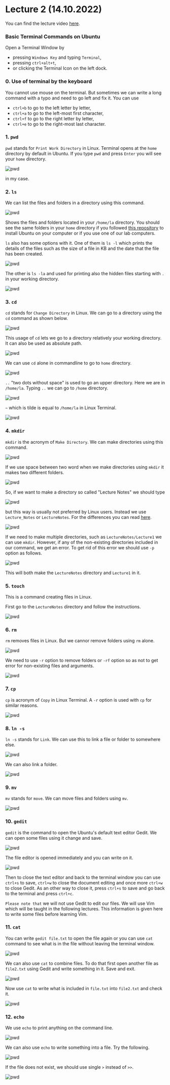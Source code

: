 # Lecture 2 (14.10.2022)
You can find the lecture video [here](https://youtu.be/uCHMJFjQKDY).

### Basic Terminal Commands on Ubuntu
Open a Terminal Window by
* pressing `Windows Key` and typing `Terminal`,
* pressing `ctrl+alt+t`,
* or clicking the Terminal Icon on the left dock.

### 0. Use of terminal by the keyboard
You cannot use mouse on the terminal. But sometimes we can write a long command with a typo and need to go left and fix it. You can use
* `ctrl+b` to go to the left letter by letter,
* `ctrl+a` to go to the left-most first character,
* `ctrl+f` to go to the right letter by letter,
* `ctrl+e` to go to the right-most last character.

### 1. `pwd`
`pwd` stands for `Print Work Directory` in Linux. 
Terminal opens at the `home` directory by default in Ubuntu.
If you type `pwd` and press `Enter` you will see your `home` directory.

![pwd](./figures/01.01.pwd.png)

in my case.

### 2. `ls`
We can list the files and folders in a directory using this command.

![pwd](./figures/01.02.ls.png)

Shows the files and folders located in your `/home/la` directory.
You should see the same folders in your `home` directory
if you followed [this repository](https://github.com/laydinbakar/Computer_Programming_BTU/blob/main/00_ubuntu_installation.md) to install Ubuntu on your computer or if you use one of our lab computers.

`ls` also has some options with it. One of them is `ls -l` which prints the details of the files such as the size of a file in KB and the date that the file has been created.

![pwd](./figures/01.03.ls-l.png)

The other is `ls -la` and used for printing also the hidden files starting with `.` in your working directory.

![pwd](./figures/01.04.ls-la.png)

### 3. `cd`
`cd` stands for `Change Directory` in Linux.
We can go to a directory using the `cd` command as shown below.

![pwd](./figures/01.05.cd.png)

This usage of `cd` lets we go to a directory relatively your working directory.
It can also be used as absolute path.

![pwd](./figures/01.06.cd2.png)

We can use `cd` alone in commandline to go to `home` directory.

![pwd](./figures/01.07.cd3.png)

`..` "two dots without space" is used to go an upper directory. Here we are in `/home/la`. Typing `..` we can go to `/home` directory.

![pwd](./figures/01.08.cd4.png)

`~` which is tilde is equal to `/home/la` in Linux Terminal. 

![pwd](./figures/01.09.cd5.png)

### 4. `mkdir`
`mkdir` is the acronym of `Make Directory`.
We can make directories using this command.

![pwd](./figures/01.10.mkdir.png)

If we use space between two word when we make directories using `mkdir` it makes two different folders.

![pwd](./figures/01.11.mkdir2.png)

So, if we want to make a directory so called "Lecture Notes" we should type

![pwd](./figures/01.13.mkdir4.png)

but this way is usually not preferred by Linux users. Instead we use `Lecture_Notes` or `LectureNotes`. For the differences you can read [here](https://wiki.c2.com/?UnderscoreVersusCapitalAndLowerCaseVariableNaming).

![pwd](./figures/01.13.mkdir4.png)

If we need to make multiple directories, such as `LectureNotes/Lecture1` we can use `mkdir`.
However, if any of the non-existing directories included in our command, we get an error.
To get rid of this error we should use `-p` option as follows.

![pwd](./figures/01.12.mkdir3.png)

This will both make the `LectureNotes` directory and `Lecture1` in it.

### 5. `touch`
This is a command creating files in Linux.

First go to the `LectureNotes` directory and follow the instructions.

![pwd](./figures/01.15.touch.png)

### 6. `rm`
`rm` removes files in Linux. But we cannor remove folders using `rm` alone.

![pwd](./figures/01.16.rm.png)

We need to use `-r` option to remove folders or `-rf` option so as not to get error for non-existing files and arguments.

![pwd](./figures/01.17.rm-rf.png)

### 7. `cp`
`cp` is acronym of `Copy` in Linux Terminal. A `-r` option is used with `cp` for similar reasons.

![pwd](./figures/01.20.cp-r.png)

### 8. `ln -s`
`ln -s` stands for `Link`. We can use this to link a file or folder to somewhere else.

![pwd](./figures/01.21.ln-s.png)

We can also link a folder.

![pwd](./figures/01.22.ln-s2.png)

### 9. `mv`
`mv` stands for `move`. We can move files and folders using `mv`.

![pwd](./figures/01.23.mv.png)
  
### 10. `gedit`
`gedit` is the command to open the Ubuntu's default text editor Gedit. We can open some files using it change and save.

![pwd](./figures/01.24.gedit.png)

The file editor is opened immediately and you can write on it.

![pwd](./figures/01.25.gedit2.png)

Then to close the text editor and back to the terminal window you can use `ctrl+s` to save, `ctrl+w` to close the document editing and once more `ctrl+w` to close Gedit. As an other way to close it, press `ctrl+s` to save and go back to the terminal and press `ctrl+c`.

`Please note that` we will not use Gedit to edit our files. We will use Vim which will be taught in the following lectures. This information is given here to write some files before learning Vim.

### 11. `cat`
You can write `gedit file.txt` to open the file again or you can use `cat` command to see what is in the file without leaving the terminal window.

![pwd](./figures/01.26.cat.png)

We can also use `cat` to combine files. To do that first open another file as `file2.txt` using Gedit and write something in it. Save and exit.

![pwd](./figures/01.27.cat2.png)

Now use `cat` to write what is included in `file.txt` into `file2.txt` and check it.

![pwd](./figures/01.28.cat3.png)

### 12. `echo`
We use `echo` to print anything on the command line.

![pwd](./figures/01.29.echo.png)

We can also use `echo` to write something into a file. Try the following.

![pwd](./figures/01.30.echo2.png)

If the file does not exist, we should use single `>` instead of `>>`.

![pwd](./figures/01.31.echo3.png)






